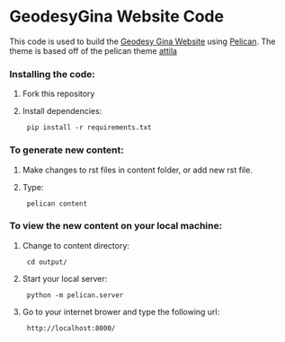 # GeodesyGina Website Code

This code is used to build the [Geodesy Gina Website](http://geodesygina.com/) using [Pelican](http://docs.getpelican.com/en/stable/).  The theme is based off of the pelican theme [attila](https://github.com/arulrajnet/attila/)

### Installing the code:
1. Fork this repository
2. Install dependencies:

        pip install -r requirements.txt

### To generate new content:
1. Make changes to rst files in content folder, or add new rst file.
2. Type:

        pelican content

### To view the new content on your local machine:
1. Change to content directory:

        cd output/

2. Start your local server:

        python -m pelican.server

3. Go to your internet brower and type the following url:

        http://localhost:8000/
